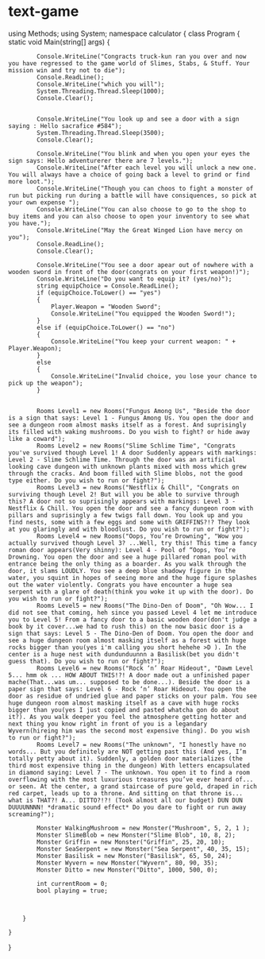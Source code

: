 # text-game


using Methods;
using System;
namespace calculator
{
    class Program
    {
        static void Main(string[] args)
        {



            Console.WriteLine("Congracts truck-kun ran you over and now you have regressed to the game world of Slimes, Stabs, & Stuff. Your mission win and try not to die");
            Console.ReadLine();
            Console.WriteLine("which you will");
            System.Threading.Thread.Sleep(1000);
            Console.Clear();


            Console.WriteLine("You look up and see a door with a sign saying : Hello sacrafice #584");
            System.Threading.Thread.Sleep(3500);
            Console.Clear();

            Console.WriteLine("You blink and when you open your eyes the sign says: Hello adventurerer there are 7 levels.");
            Console.WriteLine("After each level you will unlock a new one. You will always have a choice of going back a level to grind or find more loot.");
            Console.WriteLine("Though you can choos to fight a monster of run but picking run during a battle will have consiquences, so pick at your own expense ");
            Console.WriteLine("You can also choose to go to the shop to buy items and you can also choose to open your inventory to see what you have.");
            Console.WriteLine("May the Great Winged Lion have mercy on you");
            Console.ReadLine();
            Console.Clear();

            Console.WriteLine("You see a door apear out of nowhere with a wooden sword in front of the door(congrats on your first weapon!)");
            Console.WriteLine("Do you want to equip it? (yes/no)");
            string equipChoice = Console.ReadLine();
            if (equipChoice.ToLower() == "yes")
            {
                Player.Weapon = "Wooden Sword";
                Console.WriteLine("You equipped the Wooden Sword!");
            }
            else if (equipChoice.ToLower() == "no")
            {
                Console.WriteLine("You keep your current weapon: " + Player.Weapon);
            }
            else
            {
                Console.WriteLine("Invalid choice, you lose your chance to pick up the weapon");
            }


            Rooms Level1 = new Rooms("Fungus Among Us", "Beside the door is a sign that says: Level 1 - Fungus Among Us. You open the door and see a dungeon room almost masks itself as a forest. And suprisingly its filled with waking mushrooms. Do you wish to fight? or hide away like a coward");
            Rooms Level2 = new Rooms("Slime Schlime Time", "Congrats you've survived though Level 1! A door Suddenly appears with markings: Level 2 - Slime Schlime Time. Through the door was an artificial looking cave dungeon with unknown plants mixed with moss which grew through the cracks. And boom filled with Slime blobs, not the good type either. Do you wish to run or fight?");
            Rooms Level3 = new Rooms("Nestflix & Chill", "Congrats on surviving though Level 2! But will you be able to survive through this? A door not so suprisingly appears with markings: Level 3 - Nestflix & Chill. You open the door and see a fancy dungeon room with pillars and suprisingly a few twigs fall down. You look up and you find nests, some with a few eggs and some with GRIFFINS?!? They look at you glaringly and with bloodlust. Do you wish to run or fight?");
            Rooms Level4 = new Rooms("Oops, You’re Drowning", "Wow you actually survived though Level 3? ...Well, try this! This time a fancy roman door appears(Very shinny): Level 4 - Pool of “Oops, You’re Drowning. You open the door and see a huge pillared roman pool with entrance being the only thing as a boarder. As you walk through the door, it slams LOUDLY. You see a deep blue shadowy figure in the water, you squint in hopes of seeing more and the huge figure splashes out the water violently. Congrats you have encounter a huge sea serpent with a glare of death(think you woke it up with the door). Do you wish to run or fight?");
            Rooms Level5 = new Rooms("The Dino-Den of Doom", "Oh Wow... I did not see that coming, heh since you passed Level 4 let me introduce you to Level 5! From a fancy door to a basic wooden door(don't judge a book by it cover...we had to rush this) on the now basic door is a sign that says: Level 5 - The Dino-Den of Doom. You open the door and see a huge dungeon room almost masking itself as a forest with huge rocks bigger than you(yes i'm calling you short hehehe >D ). In the center is a huge nest with dundunduunnn a Basilisk(bet you didn't guess that). Do you wish to run or fight?");
            Rooms Level6 = new Rooms("Rock ‘n’ Roar Hideout", "Dawm Level 5... hmm ok ... HOW ABOUT THIS!?! A door made out a unfinished paper mache(That...was um... supposed to be done...). Beside the door is a paper sign that says: Level 6 - Rock ‘n’ Roar Hideout. You open the door as residue of undried glue and paper sticks on your palm. You see huge dungeon room almost masking itself as a cave with huge rocks bigger than you(yes I just copied and pasted whatcha gon do about it?). As you walk deeper you feel the atmosphere getting hotter and next thing you know right in front of you is a legandary Wyvern(hireing him was the second most expensive thing). Do you wish to run or fight?");
            Rooms Level7 = new Rooms("The unknown", "I honestly have no words... But you definitely are NOT getting past this (And yes, I’m totally petty about it). Suddenly, a golden door materializes (the third most expensive thing in the dungeon) With letters encapsulated in diamond saying: Level 7 - The unknown. You open it to find a room overflowing with the most luxurious treasures you’ve ever heard of... or seen. At the center, a grand staircase of pure gold, draped in rich red carpet, leads up to a throne. And sitting on that throne is... what is THAT?! A... DITTO?!?! (Took almost all our budget) DUN DUN DUUUUNNNN! *dramatic sound effect* Do you dare to fight or run away screaming?");

            Monster WalkingMushroom = new Monster("Mushroom", 5, 2, 1 );
            Monster SlimeBlob = new Monster("Slime Blob", 10, 8, 2);
            Monster Griffin = new Monster("Griffin", 25, 20, 10);
            Monster SeaSerpent = new Monster("Sea Serpent", 40, 35, 15);
            Monster Basilisk = new Monster("Basilisk", 65, 50, 24);
            Monster Wyvern = new Monster("Wyvern", 80, 90, 35);
            Monster Ditto = new Monster("Ditto", 1000, 500, 0);

            int currentRoom = 0;
            bool playing = true;

            
            
        }

    }
}
